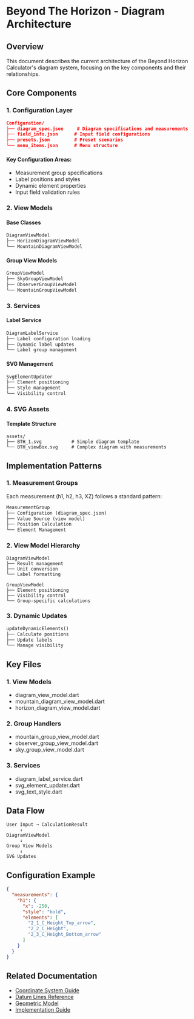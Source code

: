 # Beyond The Horizon - Diagram Architecture

## Overview
This document describes the current architecture of the Beyond Horizon Calculator's diagram system, focusing on the key components and their relationships.

## Core Components

### 1. Configuration Layer
```json
Configuration/
├── diagram_spec.json     # Diagram specifications and measurements
├── field_info.json      # Input field configurations
├── presets.json         # Preset scenarios
└── menu_items.json      # Menu structure
```

#### Key Configuration Areas:
- Measurement group specifications
- Label positions and styles
- Dynamic element properties
- Input field validation rules

### 2. View Models

#### Base Classes
```dart
DiagramViewModel
├── HorizonDiagramViewModel
└── MountainDiagramViewModel
```

#### Group View Models
```dart
GroupViewModel
├── SkyGroupViewModel
├── ObserverGroupViewModel
└── MountainGroupViewModel
```

### 3. Services

#### Label Service
```dart
DiagramLabelService
├── Label configuration loading
├── Dynamic label updates
└── Label group management
```

#### SVG Management
```dart
SvgElementUpdater
├── Element positioning
├── Style management
└── Visibility control
```

### 4. SVG Assets

#### Template Structure
```
assets/
├── BTH_1.svg           # Simple diagram template
└── BTH_viewBox.svg     # Complex diagram with measurements
```

## Implementation Patterns

### 1. Measurement Groups
Each measurement (h1, h2, h3, XZ) follows a standard pattern:
```dart
MeasurementGroup
├── Configuration (diagram_spec.json)
├── Value Source (view model)
├── Position Calculation
└── Element Management
```

### 2. View Model Hierarchy
```
DiagramViewModel
├── Result management
├── Unit conversion
└── Label formatting
    
GroupViewModel
├── Element positioning
├── Visibility control
└── Group-specific calculations
```

### 3. Dynamic Updates
```dart
updateDynamicElements()
├── Calculate positions
├── Update labels
└── Manage visibility
```

## Key Files

### 1. View Models
- diagram_view_model.dart
- mountain_diagram_view_model.dart
- horizon_diagram_view_model.dart

### 2. Group Handlers
- mountain_group_view_model.dart
- observer_group_view_model.dart
- sky_group_view_model.dart

### 3. Services
- diagram_label_service.dart
- svg_element_updater.dart
- svg_text_style.dart

## Data Flow

```
User Input → CalculationResult
     ↓
DiagramViewModel
     ↓
Group View Models
     ↓
SVG Updates
```

## Configuration Example

```json
{
  "measurements": {
    "h1": {
      "x": -250,
      "style": "bold",
      "elements": [
        "2_1_C_Height_Top_arrow",
        "2_2_C_Height",
        "2_3_C_Height_Bottom_arrow"
      ]
    }
  }
}
```

## Related Documentation
- [Coordinate System Guide](coordinate_system.md)
- [Datum Lines Reference](datum_lines.md)
- [Geometric Model](geometric_model.md)
- [Implementation Guide](../implementation/measurement_group_guide.md)
